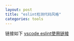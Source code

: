 ```yaml
---
layout: post
title: "eslint检测代码风格"
categories: tools 
---
```



链接如下
[vscode eslint使用链接](https://www.cnblogs.com/IPrograming/p/VsCodeESLint.html)